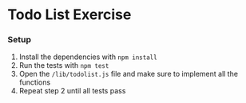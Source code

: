 # Todo List Exercise

### Setup

1. Install the dependencies with `npm install`
2. Run the tests with `npm test`
3. Open the `/lib/todolist.js` file and make sure to implement all the functions
4. Repeat step 2 until all tests pass
